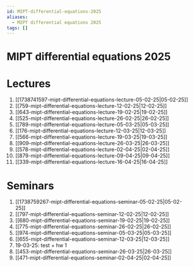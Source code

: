 ```yaml
---
id: MIPT-differential-equations-2025
aliases:
  - MIPT differential equations 2025
tags: []
---
```


# MIPT differential equations 2025

# Lectures

1. [[1738741597-mipt-differential-equations-lecture-05-02-25|05-02-25]]
2. [[759-mipt-differential-equations-lecture-12-02-25|12-02-25]]
3. [[643-mipt-differential-equations-lecture-19-02-25|19-02-25]]
4. [[525-mipt-differential-equations-lecture-26-02-25|26-02-25]]
5. [[789-mipt-differential-equations-lecture-05-03-25|05-03-25]]
6. [[176-mipt-differential-equations-lecture-12-03-25|12-03-25]]
7. [[566-mipt-differential-equations-lecture-19-03-25|19-03-25]]
8. [[909-mipt-differential-equations-lecture-26-03-25|26-03-25]]
9. [[578-mipt-differential-equations-lecture-02-04-25|02-04-25]]
10. [[879-mipt-differential-equations-lecture-09-04-25|09-04-25]]
11. [[339-mipt-differential-equations-lecture-16-04-25|16-04-25]]

# Seminars

1. [[1738759267-mipt-differential-equations-seminar-05-02-25|05-02-25]]
2. [[797-mipt-differential-equations-seminar-12-02-25|12-02-25]]
3. [[680-mipt-differential-equations-seminar-19-02-25|19-02-25]]
4. [[775-mipt-differential-equations-seminar-26-02-25|26-02-25]]
5. [[974-mipt-differential-equations-seminar-05-03-25|05-03-25]]
6. [[655-mipt-differential-equations-seminar-12-03-25|12-03-25]]
7. 19-03-25: test + hw 1
8. [[453-mipt-differential-equations-seminar-26-03-25|26-03-25]]
9. [[471-mipt-differential-equations-seminar-02-04-25|02-04-25]]
